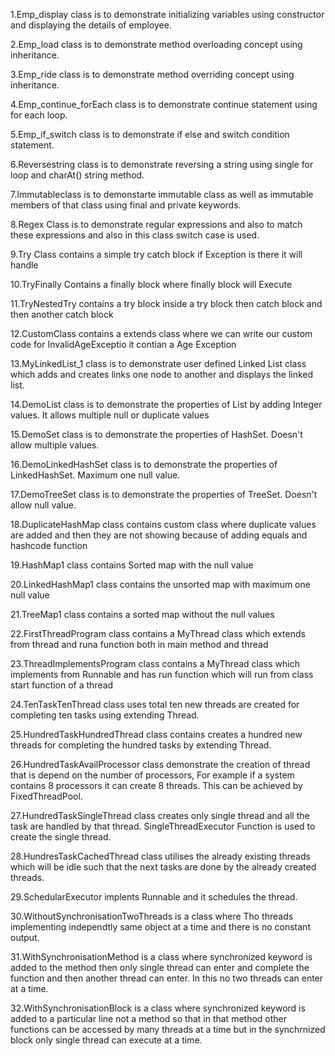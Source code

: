 1.Emp_display class is to demonstrate initializing variables using constructor and displaying the details of employee.

2.Emp_load class is to demonstrate method overloading concept using inheritance.

3.Emp_ride class is to demonstrate method overriding concept using inheritance.

4.Emp_continue_forEach class is to demonstrate continue statement using for each loop.

5.Emp_if_switch class is to demonstrate if else and switch condition statement.

6.Reversestring class is to demonstrate reversing a string using single for loop and charAt() string method.

7.Immutableclass is to demonstarte immutable class as well as immutable members of that class using final and private keywords.

8.Regex Class is to demonstrate regular expressions and also to match these expressions and also in this class switch case is used.

9.Try Class contains a simple try catch block if Exception is there it will handle

10.TryFinally Contains a finally block where finally block will Execute 

11.TryNestedTry contains a try block inside a try block then catch block and then another catch block

12.CustomClass contains a extends class where we can write our custom code for InvalidAgeExceptio it contian a Age Exception 

13.MyLinkedList_1 class is to demonstrate user defined Linked List class which adds and creates links one node to another and displays the linked list.

14.DemoList class is to demonstrate the properties of List by adding Integer values. It allows multiple null or duplicate values

15.DemoSet class is to demonstrate the properties of HashSet. Doesn't allow multiple values.

16.DemoLinkedHashSet class is to demonstrate the properties of LinkedHashSet. Maximum one null value.

17.DemoTreeSet class is to demonstrate the properties of TreeSet. Doesn't allow null value.

18.DuplicateHashMap class contains custom class where duplicate values are added and then they are not showing because of adding equals and hashcode function

19.HashMap1 class contains Sorted map with the null value

20.LinkedHashMap1 class contains the unsorted map with maximum one null value

21.TreeMap1 class contains a sorted map without the null values

22.FirstThreadProgram class contains a MyThread class which extends from thread and runa function both in main method and thread

23.ThreadImplementsProgram class contains a MyThread class which implements from Runnable and has run function which will run from class start function of a thread

24.TenTaskTenThread class uses total ten new threads are created for completing ten tasks using extending Thread.

25.HundredTaskHundredThread class contains creates a hundred new threads for completing the hundred tasks by extending Thread.

26.HundredTaskAvailProcessor class demonstrate the creation of thread that is depend on the number of processors, For example if a system contains 8 processors it can create 8 threads. This can be achieved by FixedThreadPool.

27.HundredTaskSingleThread class creates only single thread and all the task are handled by that thread. SingleThreadExecutor Function is used to create the single thread.

28.HundresTaskCachedThread class utilises the already existing threads which will be idle such that the next tasks are done by the already created threads. 

29.SchedularExecutor implents Runnable and it schedules the thread.

30.WithoutSynchronisationTwoThreads is a class where Tho threads implementing independtly same object at a time and there is no constant output.

31.WithSynchronisationMethod is a class where synchronized keyword is added to the method then only single thread can enter and complete the function and then another thread can enter. In this no two threads can enter at a time.

32.WithSynchronisationBlock is a class where synchronized keyword is added to a particular line not a method so that in that method other functions can be accessed by many threads at a time but in the synchrnized block only single thread can execute at a time.
